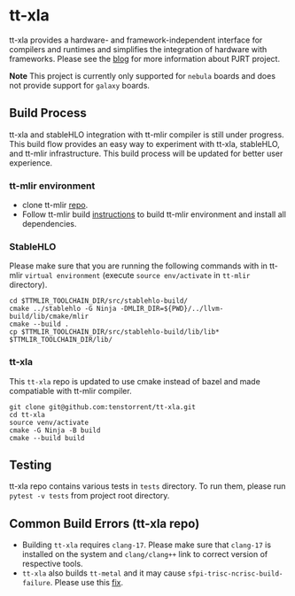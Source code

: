 # tt-xla
tt-xla provides a hardware- and framework-independent interface for compilers and runtimes and simplifies the integration of hardware with frameworks. Please see the [blog](https://opensource.googleblog.com/2023/05/pjrt-simplifying-ml-hardware-and-framework-integration.html) for more information about PJRT project.

**Note** This project is currently only supported for `nebula` boards and does not provide support for `galaxy` boards.

## Build Process
tt-xla and stableHLO integration with tt-mlir compiler is still under progress. This build flow provides an easy way to experiment with tt-xla, stableHLO, and tt-mlir infrastructure. This build process will be updated for better user experience.

### tt-mlir environment
- clone tt-mlir [repo](https://github.com/tenstorrent/tt-mlir).
- Follow tt-mlir build [instructions](https://docs.tenstorrent.com/tt-mlir/build.html) to build tt-mlir environment and install all dependencies.

### StableHLO
Please make sure that you are running the following commands with in tt-mlir `virtual environment` (execute `source env/activate` in `tt-mlir` directory).
```
cd $TTMLIR_TOOLCHAIN_DIR/src/stablehlo-build/
cmake ../stablehlo -G Ninja -DMLIR_DIR=${PWD}/../llvm-build/lib/cmake/mlir
cmake --build .
cp $TTMLIR_TOOLCHAIN_DIR/src/stablehlo-build/lib/lib* $TTMLIR_TOOLCHAIN_DIR/lib/
```

### tt-xla
This `tt-xla` repo is updated to use cmake instead of bazel and made compatiable with tt-mlir compiler.
```
git clone git@github.com:tenstorrent/tt-xla.git
cd tt-xla
source venv/activate
cmake -G Ninja -B build
cmake --build build
```

## Testing
tt-xla repo contains various tests in `tests` directory. To run them, please run `pytest -v tests` from project root directory.

## Common Build Errors (tt-xla repo)
- Building `tt-xla` requires `clang-17`. Please make sure that `clang-17` is installed on the system and `clang/clang++` link to correct version of respective tools.
- `tt-xla` also builds `tt-metal` and it may cause `sfpi-trisc-ncrisc-build-failure`. Please use this [fix](https://docs.tenstorrent.com/tt-mlir/build.html#sfpi-trisc-ncrisc-build-failure).
